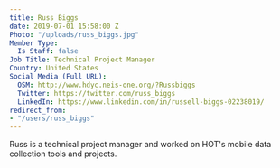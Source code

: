 ```yaml
---
title: Russ Biggs
date: 2019-07-01 15:58:00 Z
Photo: "/uploads/russ_biggs.jpg"
Member Type:
  Is Staff: false
Job Title: Technical Project Manager
Country: United States
Social Media (Full URL):
  OSM: http://www.hdyc.neis-one.org/?Russbiggs
  Twitter: https://twitter.com/russ_biggs
  LinkedIn: https://www.linkedin.com/in/russell-biggs-02238019/
redirect_from:
- "/users/russ_biggs"
---
```


Russ is a technical project manager and worked on HOT's mobile data collection tools and projects.
